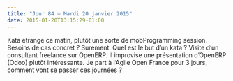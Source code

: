 ```yaml
---
title: "Jour 84 — Mardi 20 janvier 2015"
date: 2015-01-20T13:15:29+01:00
---
```


Kata étrange ce matin, plutôt une sorte de mobProgramming session.
Besoins de cas concret ? Surement. Quel est le but d’un kata ? Visite
d’un consultant freelance sur OpenERP. Il improvise une présentation
d’OpenERP (Odoo) plutôt intéressante. Je part à l’Agile Open France pour
3 jours, comment vont se passer ces journées ?


